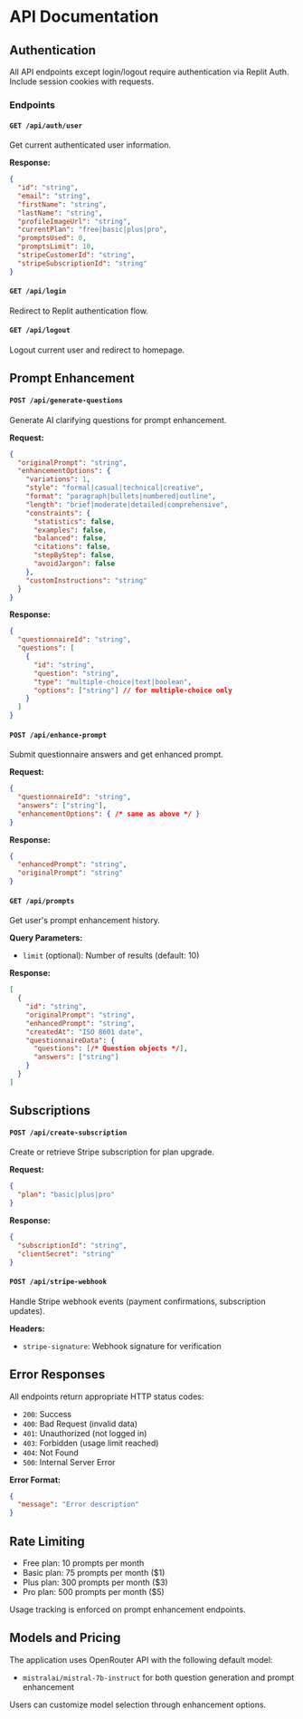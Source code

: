 # API Documentation

## Authentication

All API endpoints except login/logout require authentication via Replit Auth. Include session cookies with requests.

### Endpoints

#### `GET /api/auth/user`
Get current authenticated user information.

**Response:**
```json
{
  "id": "string",
  "email": "string",
  "firstName": "string",
  "lastName": "string",
  "profileImageUrl": "string",
  "currentPlan": "free|basic|plus|pro",
  "promptsUsed": 0,
  "promptsLimit": 10,
  "stripeCustomerId": "string",
  "stripeSubscriptionId": "string"
}
```

#### `GET /api/login`
Redirect to Replit authentication flow.

#### `GET /api/logout`
Logout current user and redirect to homepage.

## Prompt Enhancement

#### `POST /api/generate-questions`
Generate AI clarifying questions for prompt enhancement.

**Request:**
```json
{
  "originalPrompt": "string",
  "enhancementOptions": {
    "variations": 1,
    "style": "formal|casual|technical|creative",
    "format": "paragraph|bullets|numbered|outline",
    "length": "brief|moderate|detailed|comprehensive",
    "constraints": {
      "statistics": false,
      "examples": false,
      "balanced": false,
      "citations": false,
      "stepByStep": false,
      "avoidJargon": false
    },
    "customInstructions": "string"
  }
}
```

**Response:**
```json
{
  "questionnaireId": "string",
  "questions": [
    {
      "id": "string",
      "question": "string",
      "type": "multiple-choice|text|boolean",
      "options": ["string"] // for multiple-choice only
    }
  ]
}
```

#### `POST /api/enhance-prompt`
Submit questionnaire answers and get enhanced prompt.

**Request:**
```json
{
  "questionnaireId": "string",
  "answers": ["string"],
  "enhancementOptions": { /* same as above */ }
}
```

**Response:**
```json
{
  "enhancedPrompt": "string",
  "originalPrompt": "string"
}
```

#### `GET /api/prompts`
Get user's prompt enhancement history.

**Query Parameters:**
- `limit` (optional): Number of results (default: 10)

**Response:**
```json
[
  {
    "id": "string",
    "originalPrompt": "string",
    "enhancedPrompt": "string",
    "createdAt": "ISO 8601 date",
    "questionnaireData": {
      "questions": [/* Question objects */],
      "answers": ["string"]
    }
  }
]
```

## Subscriptions

#### `POST /api/create-subscription`
Create or retrieve Stripe subscription for plan upgrade.

**Request:**
```json
{
  "plan": "basic|plus|pro"
}
```

**Response:**
```json
{
  "subscriptionId": "string",
  "clientSecret": "string"
}
```

#### `POST /api/stripe-webhook`
Handle Stripe webhook events (payment confirmations, subscription updates).

**Headers:**
- `stripe-signature`: Webhook signature for verification

## Error Responses

All endpoints return appropriate HTTP status codes:

- `200`: Success
- `400`: Bad Request (invalid data)
- `401`: Unauthorized (not logged in)
- `403`: Forbidden (usage limit reached)
- `404`: Not Found
- `500`: Internal Server Error

**Error Format:**
```json
{
  "message": "Error description"
}
```

## Rate Limiting

- Free plan: 10 prompts per month
- Basic plan: 75 prompts per month ($1)
- Plus plan: 300 prompts per month ($3)
- Pro plan: 500 prompts per month ($5)

Usage tracking is enforced on prompt enhancement endpoints.

## Models and Pricing

The application uses OpenRouter API with the following default model:
- `mistralai/mistral-7b-instruct` for both question generation and prompt enhancement

Users can customize model selection through enhancement options.
